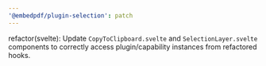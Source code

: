 ```yaml
---
'@embedpdf/plugin-selection': patch
---
```


refactor(svelte): Update `CopyToClipboard.svelte` and `SelectionLayer.svelte` components to correctly access plugin/capability instances from refactored hooks.
